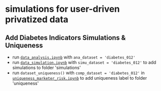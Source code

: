 # simulations for user-driven privatized data

## Add Diabetes Indicators Simulations & Uniqueness

- run [`data_analysis.ipynb`](./data_analysis.ipynb) with `ana_dataset = 'diabetes_012'`
- run [`data_simulation.ipynb`](./data_simulation.ipynb) with `simu_dataset = 'diabetes_012'` to add simulations to folder 'simulations'
- run `dataset_uniqueness()` with `comp_dataset = 'diabetes_012'` in [`uniqueness_marketer_risk.ipynb`](./uniqueness_marketer_risk.ipynb) to add uniqueness label to folder 'uniqueness'
